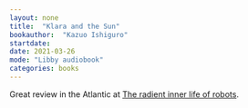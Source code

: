 ```yaml
---
layout: none
title:  "Klara and the Sun"
bookauthor:  "Kazuo Ishiguro"
startdate:
date: 2021-03-26
mode: "Libby audiobook"
categories: books
---
```


Great review in the Atlantic at [The radient inner life of robots](https://share.audm.com/share/atlantic/radiant-inner-life-robot).
